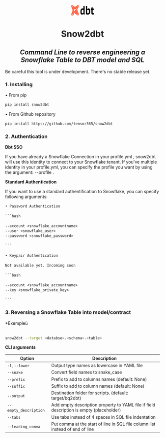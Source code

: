 <p align="center" style="vertical-align:center;">
    <img src="img/dbt.png" alt="dbtIcon" width="75" height="35" margin="auto" display="block"><br>
</p>

<h1 style="text-align:center;">Snow2dbt</h1>

<h2 style="text-align:center; font-style: italic;">Command Line to reverse engineering a Snowflake Table to DBT model and SQL</h2>


Be careful this tool is under development. There's no stable release yet.

### 1. Installing 

• From pip

```bash
pip install snow2dbt

```

• From Github repository

```bash
pip install https://github.com/tensor365/snow2dbt

```
### 2. Authentication


**Dbt SSO**

If you have already a Snowflake Connection in your profile.yml , snow2dbt will use this identity to connect to your Snowflake tenant. If you've multiple identity in your profile.yml, you can specify the profile you want by using the argument: --profile . 

**Standard Authentication**

If you want to use a standard authentification to Snowflake, you can specify following arguments: 

    • Password Authentication

    ```bash 

    --account <snowflake_accountname>
    --user <snowflake_user>
    --password <snowflake_password> 

    ```

    • Keypair Authentication

    Not available yet. Incoming soon

    ```bash 

    --account <snowflake_accountname>
    --key <snowflake_private_key>

    ```

### 3. Reversing a Snowflake Table into model/contract

*Exempleù

```bash

snow2dbt --target <databse>.<schema>.<table>

```

**CLI arguments**

| Option                | Description                                                                             |
|-----------------------|-----------------------------------------------------------------------------------------|
| `-l`, `--lower`       | Output type names as lowercase in YAML file                                             |
| `--snake`             | Convert field names to snake_case                                                       |
| `--prefix`            | Prefix to add to columns names (default: None)                                          |
| `--suffix`            | Suffix to add to column names (default: None)                                           |
| `--output`            | Destination folder for scripts. (default: target/bq2dbt)                                |
| `--empty_description` | Add empty description property to YAML file if field description is empty (placeholder) |
| `--tabs`              | Use tabs instead of 4 spaces in SQL file indentation                                    |
| `--leading_comma`     | Put comma at the start of line in SQL file column list instead of end of line           |